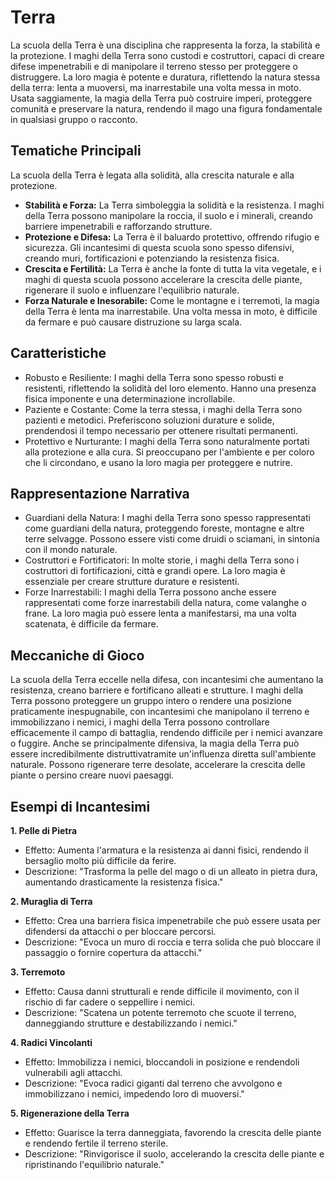 # Terra
La scuola della Terra è una disciplina che rappresenta la forza, la stabilità e la protezione. I maghi della Terra sono custodi e costruttori, capaci di creare difese impenetrabili e di manipolare il terreno stesso per proteggere o distruggere. La loro magia è potente e duratura, riflettendo la natura stessa della terra: lenta a muoversi, ma inarrestabile una volta messa in moto. Usata saggiamente, la magia della Terra può costruire imperi, proteggere comunità e preservare la natura, rendendo il mago una figura fondamentale in qualsiasi gruppo o racconto. 

## Tematiche Principali
La scuola della Terra è legata alla solidità, alla crescita naturale e alla protezione.

- **Stabilità e Forza:** La Terra simboleggia la solidità e la resistenza. I maghi della Terra possono manipolare la roccia, il suolo e i minerali, creando barriere impenetrabili e rafforzando strutture.
- **Protezione e Difesa:** La Terra è il baluardo protettivo, offrendo rifugio e sicurezza. Gli incantesimi di questa scuola sono spesso difensivi, creando muri, fortificazioni e potenziando la resistenza fisica.
- **Crescita e Fertilità:** La Terra è anche la fonte di tutta la vita vegetale, e i maghi di questa scuola possono accelerare la crescita delle piante, rigenerare il suolo e influenzare l'equilibrio naturale.
- **Forza Naturale e Inesorabile:** Come le montagne e i terremoti, la magia della Terra è lenta ma inarrestabile. Una volta messa in moto, è difficile da fermare e può causare distruzione su larga scala.

## Caratteristiche
- Robusto e Resiliente: I maghi della Terra sono spesso robusti e resistenti, riflettendo la solidità del loro elemento. Hanno una presenza fisica imponente e una determinazione incrollabile.
- Paziente e Costante: Come la terra stessa, i maghi della Terra sono pazienti e metodici. Preferiscono soluzioni durature e solide, prendendosi il tempo necessario per ottenere risultati permanenti.
- Protettivo e Nurturante: I maghi della Terra sono naturalmente portati alla protezione e alla cura. Si preoccupano per l'ambiente e per coloro che li circondano, e usano la loro magia per proteggere e nutrire.



## Rappresentazione Narrativa
- Guardiani della Natura: I maghi della Terra sono spesso rappresentati come guardiani della natura, proteggendo foreste, montagne e altre terre selvagge. Possono essere visti come druidi o sciamani, in sintonia con il mondo naturale.
- Costruttori e Fortificatori: In molte storie, i maghi della Terra sono i costruttori di fortificazioni, città e grandi opere. La loro magia è essenziale per creare strutture durature e resistenti.
- Forze Inarrestabili: I maghi della Terra possono anche essere rappresentati come forze inarrestabili della natura, come valanghe o frane. La loro magia può essere lenta a manifestarsi, ma una volta scatenata, è difficile da fermare.



## Meccaniche di Gioco
La scuola della Terra eccelle nella difesa, con incantesimi che aumentano la resistenza, creano barriere e fortificano alleati e strutture. I maghi della Terra possono proteggere un gruppo intero o rendere una posizione praticamente inespugnabile, con incantesimi che manipolano il terreno e immobilizzano i nemici, i maghi della Terra possono controllare efficacemente il campo di battaglia, rendendo difficile per i nemici avanzare o fuggire. Anche se principalmente difensiva, la magia della Terra può essere incredibilmente distruttivatramite un'influenza diretta sull'ambiente naturale. Possono rigenerare terre desolate, accelerare la crescita delle piante o persino creare nuovi paesaggi.

## Esempi di Incantesimi

**1. Pelle di Pietra**
- Effetto: Aumenta l'armatura e la resistenza ai danni fisici, rendendo il bersaglio molto più difficile da ferire.
- Descrizione: "Trasforma la pelle del mago o di un alleato in pietra dura, aumentando drasticamente la resistenza fisica."

**2. Muraglia di Terra**
- Effetto: Crea una barriera fisica impenetrabile che può essere usata per difendersi da attacchi o per bloccare percorsi.
- Descrizione: "Evoca un muro di roccia e terra solida che può bloccare il passaggio o fornire copertura da attacchi."

**3. Terremoto**
- Effetto: Causa danni strutturali e rende difficile il movimento, con il rischio di far cadere o seppellire i nemici.
- Descrizione: "Scatena un potente terremoto che scuote il terreno, danneggiando strutture e destabilizzando i nemici."

**4. Radici Vincolanti**
- Effetto: Immobilizza i nemici, bloccandoli in posizione e rendendoli vulnerabili agli attacchi.
- Descrizione: "Evoca radici giganti dal terreno che avvolgono e immobilizzano i nemici, impedendo loro di muoversi."

**5. Rigenerazione della Terra**
- Effetto: Guarisce la terra danneggiata, favorendo la crescita delle piante e rendendo fertile il terreno sterile.
- Descrizione: "Rinvigorisce il suolo, accelerando la crescita delle piante e ripristinando l'equilibrio naturale."
